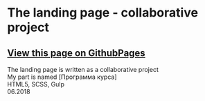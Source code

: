 # The landing page - collaborative project

## [View this page on GithubPages](https://eugenewolf507.github.io/2018-06-16_Hackathon/build/)

The landing page is written as a collaborative project<br />
My part is named [Программа курса]<br />
HTML5, SCSS, Gulp<br />
06.2018
